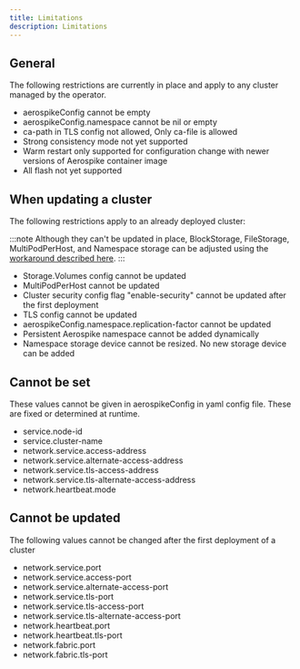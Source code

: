 ```yaml
---
title: Limitations
description: Limitations
---
```

## General

The following restrictions are currently in place and apply to any cluster managed by the operator.

* aerospikeConfig cannot be empty
* aerospikeConfig.namespace cannot be nil or empty
* ca-path in TLS config not allowed, Only ca-file is allowed
* Strong consistency mode not yet supported
* Warm restart only supported for configuration change with newer versions of Aerospike container image 
* All flash not yet supported

## When updating a cluster

The following restrictions apply to an already deployed cluster:

:::note
Although they can't be updated in place, BlockStorage, FileStorage, MultiPodPerHost, and Namespace storage can be adjusted using the [workaround described here](Scaling-namespace-storage.md).
:::

* Storage.Volumes config cannot be updated
* MultiPodPerHost cannot be updated
* Cluster security config flag "enable-security" cannot be updated after the first deployment
* TLS config cannot be updated
* aerospikeConfig.namespace.replication-factor cannot be updated
* Persistent Aerospike namespace cannot be added dynamically
* Namespace storage device cannot be resized. No new storage device can be added

## Cannot be set

These values cannot be given in aerospikeConfig in yaml config file. These are fixed or determined at runtime.

* service.node-id
* service.cluster-name
* network.service.access-address
* network.service.alternate-access-address
* network.service.tls-access-address
* network.service.tls-alternate-access-address
* network.heartbeat.mode

## Cannot be updated
The following values cannot be changed after the first deployment of a cluster
* network.service.port
* network.service.access-port
* network.service.alternate-access-port
* network.service.tls-port
* network.service.tls-access-port
* network.service.tls-alternate-access-port
* network.heartbeat.port
* network.heartbeat.tls-port
* network.fabric.port
* network.fabric.tls-port
